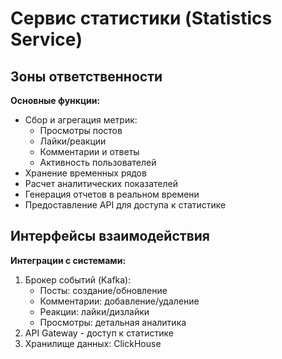 # Сервис статистики (Statistics Service)

## Зоны ответственности

 **Основные функции:**
- Сбор и агрегация метрик:
  - Просмотры постов
  - Лайки/реакции
  - Комментарии и ответы
  - Активность пользователей
- Хранение временных рядов
- Расчет аналитических показателей
- Генерация отчетов в реальном времени
- Предоставление API для доступа к статистике

## Интерфейсы взаимодействия

 **Интеграции с системами:**
1. Брокер событий (Kafka):
   - Посты: создание/обновление
   - Комментарии: добавление/удаление
   - Реакции: лайки/дизлайки
   - Просмотры: детальная аналитика
2. API Gateway - доступ к статистике
3. Хранилище данных: ClickHouse